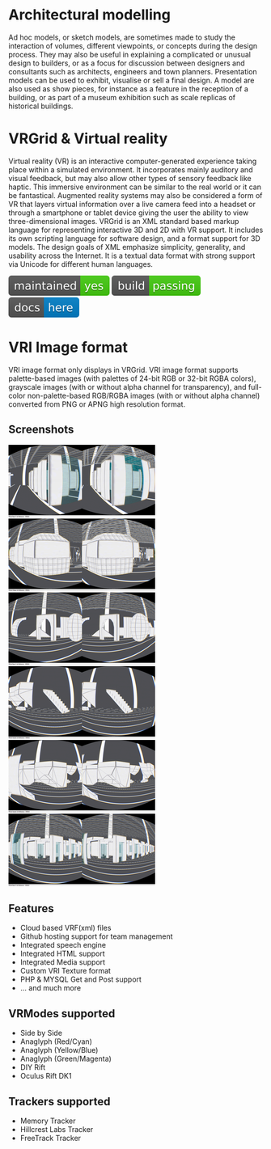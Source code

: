 # Architectural modelling

Ad hoc models, or sketch models, are sometimes made to study the interaction of volumes, different viewpoints, or concepts during the design process. They may also be useful in explaining a complicated or unusual design to builders, or as a focus for discussion between designers and consultants such as architects, engineers and town planners.
Presentation models can be used to exhibit, visualise or sell a final design. A model are also used as show pieces, for instance as a feature in the reception of a building, or as part of a museum exhibition such as scale replicas of historical buildings.

# VRGrid & Virtual reality

Virtual reality (VR) is an interactive computer-generated experience taking place within a simulated environment. It incorporates mainly auditory and visual feedback, but may also allow other types of sensory feedback like haptic. This immersive environment can be similar to the real world or it can be fantastical. Augmented reality systems may also be considered a form of VR that layers virtual information over a live camera feed into a headset or through a smartphone or tablet device giving the user the ability to view three-dimensional images. VRGrid is an XML standard based markup language for representing interactive 3D and 2D with VR support. It includes its own scripting language for software design, and a format support for 3D models. The design goals of XML emphasize simplicity, generality, and usability across the Internet. It is a textual data format with strong support via Unicode for different human languages.

[![Maintenance](/images/maintained.svg)]() [![Travis](/images/rust.svg)]() [![Help here.](/images/docs-here-blue.svg)](https://wiki.ptsource.eu/)

# VRI Image format

VRI image format only displays in VRGrid. VRI image format supports palette-based images (with palettes of 24-bit RGB or 32-bit RGBA colors), grayscale images (with or without alpha channel for transparency), and full-color non-palette-based RGB/RGBA images (with or without alpha channel) converted from PNG or APNG high resolution format.

## Screenshots

![PTSource VRGrid](https://raw.githubusercontent.com/ptsource/VRGrid/master/images/01.PNG)![PTSource VRGrid](https://raw.githubusercontent.com/ptsource/VRGrid/master/images/02.PNG)![PTSource VRGrid](https://raw.githubusercontent.com/ptsource/VRGrid/master/images/03.PNG)
![PTSource VRGrid](https://raw.githubusercontent.com/ptsource/VRGrid/master/images/04.PNG)![PTSource VRGrid](https://raw.githubusercontent.com/ptsource/VRGrid/master/images/05.PNG)![PTSource VRGrid](https://raw.githubusercontent.com/ptsource/VRGrid/master/images/06.PNG)

## Features

* Cloud based VRF(xml) files
* Github hosting support for team management
* Integrated speech engine
* Integrated HTML support
* Integrated Media support
* Custom VRI Texture format
* PHP & MYSQL Get and Post support
* ... and much more

## VRModes supported

* Side by Side
* Anaglyph (Red/Cyan)
* Anaglyph (Yellow/Blue)
* Anaglyph (Green/Magenta)
* DIY Rift
* Oculus Rift DK1

## Trackers supported

* Memory Tracker
* Hillcrest Labs Tracker
* FreeTrack Tracker


